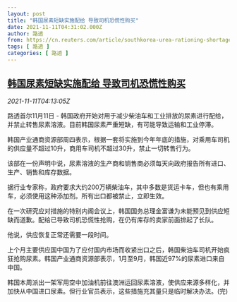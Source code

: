 ```yaml
---
layout: post
title: "韩国尿素短缺实施配给 导致司机恐慌性购买"
date: 2021-11-11T04:31:02.000Z
author: 路透
from: https://cn.reuters.com/article/southkorea-urea-rationing-shortage-1111-idCNKBS2HW0BI
tags: [ 路透 ]
categories: [ 路透 ]
---
```

<!--1636605062000-->
[韩国尿素短缺实施配给 导致司机恐慌性购买](https://cn.reuters.com/article/southkorea-urea-rationing-shortage-1111-idCNKBS2HW0BI)
------

<div>
<div><i>2021-11-11T04:13:05Z</i></div><p>路透首尔11月11日 - 韩国政府开始对用于减少柴油车和工业排放的尿素进行配给，并禁止转售尿素溶液。目前韩国尿素严重短缺，有可能导致运输和工业停滞。</p><p>韩国产业通商资源部周四表示，根据一套将实施到今年年底的措施，对乘用车司机的供应量不超过10升，商用车司机不超过30升，禁止一切转售行为。</p><p>该部在一份声明中说，尿素溶液的生产商和销售商必须每天向政府报告所有进口、生产、销售和库存数据。</p><p>据行业专家称，政府要求大约200万辆柴油车，其中多数是货运卡车，但也有乘用车，必须使用这种添加剂。所有出口都被禁止，立即生效。</p><p>在一次研究应对措施的特别内阁会议上，韩国国务总理金富谦为未能预见到供应短缺而道歉。配给已导致司机恐慌性抢购，在仍有库存的卖家前面排起了长队。</p><p>他说，供应恢复正常还需要一段时间。</p><p>上个月主要供应国中国为了应付国内市场而收紧出口之后，韩国柴油车司机开始疯狂抢购尿素。韩国产业通商资源部表示，1月至9月，韩国近97%的尿素进口来自中国。</p><p>韩国本周派出一架军用空中加油机前往澳洲运回尿素溶液，使供应来源多样化，并加快从中国进口尿素。但行业官员表示，这些措施充其量只是临时解决办法。(完)</p>
</div>
